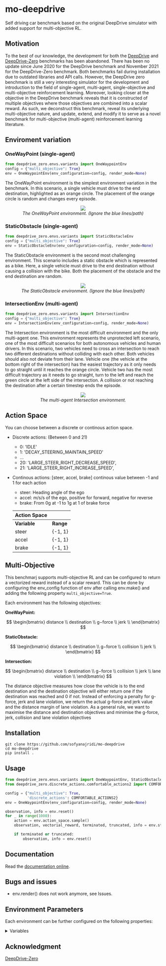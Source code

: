 # mo-deepdrive


Self driving car benchmark based on the original DeepDrive simulator with added support for multi-objective RL.

## Motivation
To the best of our knowledge, the development for both the [DeepDrive](https://github.com/deepdrive/deepdrive) and [DeepDrive-Zero](https://github.com/deepdrive/deepdrive-zero)
benchmarks has been abandoned. There has been no update since June 2020 for the DeepDrive
 benchmark and November 2021 for the DeepDrive-Zero benchmark. Both benchmarks
fail during installation due to outdated libraries and API calls. However, the DeepDrive zero
benchmark is still a very interesting simulator for the development and introduction to the field
of single-agent, multi-agent, single-objective and multi-objective reinforcement learning. Moreover, looking
closer at the objective in the DeepDrive benchmark reveals that it is constructed of multiple
objectives where those objectives are combined into a scalar reward. As such, we deconstruct
this benchmark, reveal its underlying multi-objective nature, and update, extend, and modify it
to serve as a novel benchmark for multi-objective (multi-agent) reinforcement learning literature.



## Enviroment variation

### OneWayPoint (single-agent)

```python
from deepdrive_zero.envs.variants import OneWaypointEnv
config = {"multi_objective": True}
env = OneWaypointEnv(env_configuration=config, render_mode=None)
```

The OneWayPoint environment is the simplest environment variation in
the benchmark. In this scenario, a single vehicle must drive to the end destination, highlighted
as an orange circle. The placement of the orange circle is random and changes every episode.

<p align="center">
    <img src="https://github.com/sofyanajridi/mo-deepdrive/assets/33550874/49fa7773-78f5-417e-aa13-a0ee9cd6ea0b"><br/>
    <em>The OneWayPoint environment. (Ignore the blue lines/path)</em>
</p>

### StaticObstacle (single-agent)

```python
from deepdrive_zero.envs.variants import StaticObstacleEnv
config = {"multi_objective": True}
env = StaticObstacleEnv(env_configuration=config, render_mode=None)
```

The StaticObstacle environment is the second most challenging environment.
This scenario includes a static obstacle which is represented as a bike. Here,
a single vehicle must drive to the end destination without causing a collision with
the bike. Both the placement of the obstacle and the end destination are random.

<p align="center">
    <img src="https://github.com/sofyanajridi/mo-deepdrive/assets/33550874/137385f4-9a98-462f-a308-ddb9662f8432"><br/>
    <em>The StaticObstacle environment. (Ignore the blue lines/path)</em>
</p>

### IntersectionEnv (multi-agent)

```python
from deepdrive_zero.envs.variants import IntersectionEnv
config = {"multi_objective": True}
env = IntersectionEnv(env_configuration=config, render_mode=None)
```

The Intersection environment is the most difficult environment and the only multi-agent one. This environment represents the unprotected left scenario, one of
the most difficult scenarios for both autonomous vehicles and human drivers. In this scenario, two vehicles need to cross an intersection to reach two different
destinations without colliding with each other. Both vehicles should also not deviate from their
lane. Vehicle one (the vehicle at the bottom right of the intersection) has the easiest trajectory
as it only needs to go straight until it reaches the orange circle. Vehicle two has the most difficult
trajectory as it needs to go straight, turn to the left and reach the green circle at the left side
of the intersection. A collision or not reaching the destination after a certain timestep ends the
episode.

<p align="center">
    <img src="https://github.com/sofyanajridi/mo-deepdrive/assets/33550874/206d922e-d6e0-4990-a087-9175408ae860"><br/>
    <em>The multi-agent Intersection environment.</em>
</p>

## Action Space
You can choose between a discrete or continous action space.
- Discrete actions: (Between 0 and 21)
    - 0: 'IDLE'
    - 1: 'DECAY_STEERING_MAINTAIN_SPEED'
    - ...
    - 20: 'LARGE_STEER_RIGHT_DECREASE_SPEED',
    - 21: 'LARGE_STEER_RIGHT_INCREASE_SPEED',

- Continous actions: [steer, accel, brake] continous value between -1 and 1 for each action
    - steer: Heading angle of the ego
    - accel: m/s/s of the ego, positive for forward, negative for reverse
    - brake: From 0g at -1 to 1g at 1 of brake force
      

    |**Action Space** | |
    | ------------- | ------------- |
    | **Variable**| **Range**|
    | steer     | {-1, 1} |
    | accel | {-1, 1} |
    | brake | {-1, 1} |

## Multi-Objective

This benchmarj supports multi-objective RL and can be configured to return a vectorized reward instead of a scalar reward.
This can be done by configuring the env_config function of env after calling env.make() and adding the following
property ``` multi_objective=True ```.

Each environment has the following objectives:

**OneWayPoint:**

$$  \begin{bmatrix}
    distance \\
    destination \\
    g−force \\
    jerk \\
    \end{bmatrix} 
    $$ 
    
**StaticObstacle:**

$$  \begin{bmatrix}
    distance \\
    destination \\
    g−force \\
    collision \\
    jerk \\
    \end{bmatrix} 
    $$ 

**Intersection:**

$$  \begin{bmatrix}
    distance \\
    destination \\
    g−force \\
    collision \\
    jerk \\
    lane violation \\
    \end{bmatrix} 
    $$ 

The distance objective measures how close the vehicle is to the end destination and the
destination objective will either return one if the destination was reached and 0 if not. Instead
of enforcing a penalty for g-force, jerk and lane violation, we return the actual g-force and jerk
value and the distance margin of lane violation. As a general rule, we want to maximise the
distance and destination objectives and minimise the g-force, jerk, collision and lane violation
objectives

## Installation

```
git clone https://github.com/sofyanajridi/mo-deepdrive
cd mo-deepdrive
pip install .
```

## Usage

```python
from deepdrive_zero.envs.variants import OneWaypointEnv, StaticObstacleEnv, IntersectionEnv
from deepdrive_zero.discrete_actions.comfortable_actions2 import COMFORTABLE_ACTIONS2

config = {"multi_objective": True,
          'discrete_actions': COMFORTABLE_ACTIONS2}
env = OneWaypointEnv(env_configuration=config, render_mode=None)

observation, info = env.reset()
for _ in range(1000):
    action = env.action_space.sample()
    observation, vectorial_reward, terminated, truncated, info = env.step(action)

    if terminated or truncated:
        observation, info = env.reset()
```

## Documentation

Read the [documentation online]().

## Bugs and issues

- env.render() does not work anymore, see Issues.
  
## Environment Parameters
Each environment can be further configured on the following properties:

<details><summary><a>Variables</a></summary>

 - jerk_penalty_coeff              (default 0)
 - gforce_penalty_coeff            (default 0)
 - lane_penalty_coeff              (default 0.02)
 - collision_penalty_coeff         (default 0.31)
 - speed_reward_coeff              (default 0.5)
 - win_coefficient                 (default 1)
 - gforce_threshold                (default 1)
 - jerk_threshold                  (default None)
 - constrain_controls              (default False)
 - ignore_brake                    (default False)
 - forbid_deceleration             (default False)
 - expect_normalized_action_deltas (default False)
 - discrete_actions
 - incent_win                      (default True)
 - dummy_accel_agent_indices       (default None)
 - wait_for_action                 (default False)
 - incent_yield_to_oncoming_traffic (default True)
 - physics_steps_per_observation   (default 6)
 - end_on_lane_violation           (default False)
 - lane_margin                     (default 0)
 - is_intersection_map             (default True)
 - end_on_harmful_gs               (default False)

</details>
 

## Acknowledgment
[DeepDrive-Zero](https://github.com/deepdrive/deepdrive-zero)
